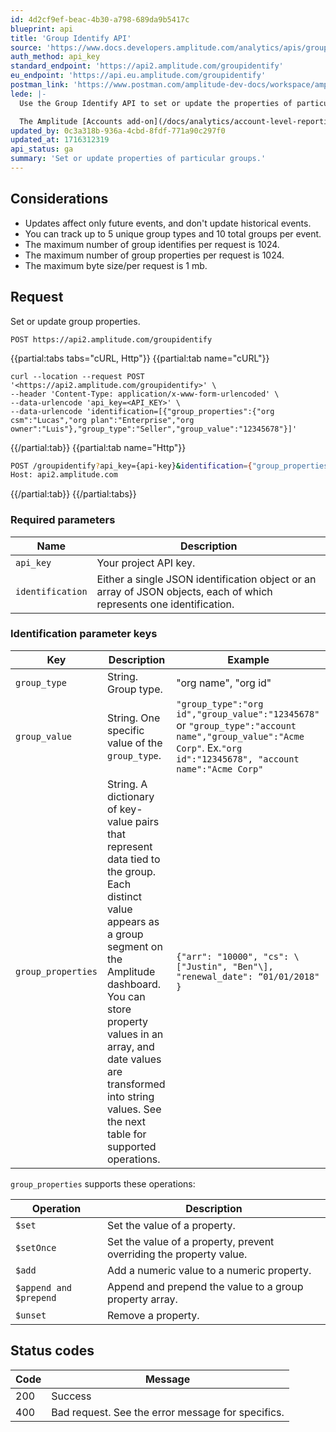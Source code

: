 ```yaml
---
id: 4d2cf9ef-beac-4b30-a798-689da9b5417c
blueprint: api
title: 'Group Identify API'
source: 'https://www.docs.developers.amplitude.com/analytics/apis/group-identify-api/'
auth_method: api_key
standard_endpoint: 'https://api2.amplitude.com/groupidentify'
eu_endpoint: 'https://api.eu.amplitude.com/groupidentify'
postman_link: 'https://www.postman.com/amplitude-dev-docs/workspace/amplitude-developers/folder/20044411-2ed076b0-6456-4c16-8b85-a675d9f156df?action=share&source=copy-link&creator=29131806&ctx=documentation'
lede: |-
  Use the Group Identify API to set or update the properties of particular groups.

  The Amplitude [Accounts add-on](/docs/analytics/account-level-reporting) makes analytical functionality available at the group level. A group is an object that a set of users might belong to, like a company of customers, team of users, or a playlist with listeners. Groups can help you understand how accounts interact with your product, instead of how individual users interact.
updated_by: 0c3a318b-936a-4cbd-8fdf-771a90c297f0
updated_at: 1716312319
api_status: ga
summary: 'Set or update properties of particular groups.'
---
```

## Considerations

- Updates affect only future events, and don't update historical events.
- You can track up to 5 unique group types and 10 total groups per event.
- The maximum number of group identifies per request is 1024.
- The maximum number of group properties per request is 1024.
- The maximum byte size/per request is 1 mb.

## Request

Set or update group properties.

`POST https://api2.amplitude.com/groupidentify`

{{partial:tabs tabs="cURL, Http"}}
{{partial:tab name="cURL"}}
```curl
curl --location --request POST '<https://api2.amplitude.com/groupidentify>' \
--header 'Content-Type: application/x-www-form-urlencoded' \
--data-urlencode 'api_key=<API_KEY>' \
--data-urlencode 'identification=[{"group_properties":{"org csm":"Lucas","org plan":"Enterprise","org owner":"Luis"},"group_type":"Seller","group_value":"12345678"}]'
```
{{/partial:tab}}
{{partial:tab name="Http"}}
```bash
POST /groupidentify?api_key={api-key}&identification={"group_properties":{"org_csm":"Lucas","org_plan":"Enterprise","org_owner":"Luis"},"group_type":"org_id","group_value":"12345678"} HTTP/1.1
Host: api2.amplitude.com
```
{{/partial:tab}}
{{/partial:tabs}}

### Required parameters


|<div class="big-column">Name</div>|Description|
|---|----|
|`api_key`|Your project API key.|
|`identification`|Either a single JSON identification object or an array of JSON objects, each of which represents one identification. |

### Identification parameter keys

| <div class="big-column">Key</div>  | Description | Example |
| ---  | --- | --- |
| `group_type` | String. Group type. | "org name", "org id" |
| `group_value` |String. One specific value of the `group_type`.  <br> | `"group_type":"org id","group_value":"12345678"` or `"group_type":"account name","group_value":"Acme Corp"`. Ex.`"org id":"12345678", "account name":"Acme Corp"` 
| `group_properties` |String. A dictionary of key-value pairs that represent data tied to the group. Each distinct value appears as a group segment on the Amplitude dashboard.  <br> You can store property values in an array, and date values are transformed into string values. See the next table for supported operations. | `{"arr": "10000", "cs": \["Justin", "Ben"\], "renewal_date": “01/01/2018" }` |

`group_properties` supports these operations:

| <div class="big-column">Operation</div> | Description |
| --- | --- |
| `$set` | Set the value of a property. |
| `$setOnce` | Set the value of a property, prevent overriding the property value. |
| `$add` | Add a numeric value to a numeric property. |
| `$append and $prepend` | Append and prepend the value to a group property array. |
| `$unset` | Remove a property. |

## Status codes

|Code|Message|
|----|---------|
|200|Success|
|400|Bad request. See the error message for specifics.|